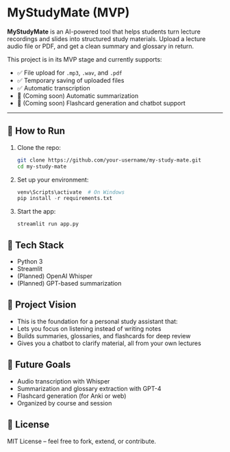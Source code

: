# MyStudyMate (MVP)

**MyStudyMate** is an AI-powered tool that helps students turn lecture recordings and slides into structured study materials. Upload a lecture audio file or PDF, and get a clean summary and glossary in return.

This project is in its MVP stage and currently supports:

- ✅ File upload for `.mp3`, `.wav`, and `.pdf`
- ✅ Temporary saving of uploaded files
- ✅ Automatic transcription
- 🚧 (Coming soon) Automatic summarization
- 🚧 (Coming soon) Flashcard generation and chatbot support

---

## 🚀 How to Run

1. Clone the repo:
   ```bash
   git clone https://github.com/your-username/my-study-mate.git
   cd my-study-mate
   ```
2. Set up your environment:
   ```python -m venv venv
   venv\Scripts\activate  # On Windows
   pip install -r requirements.txt
   ```
3. Start the app:
   ```
   streamlit run app.py
   ```

## 🔧 Tech Stack

- Python 3
- Streamlit
- (Planned) OpenAI Whisper
- (Planned) GPT-based summarization

## 📂 Project Vision

- This is the foundation for a personal study assistant that:
- Lets you focus on listening instead of writing notes
- Builds summaries, glossaries, and flashcards for deep review
- Gives you a chatbot to clarify material, all from your own lectures

## 🙌 Future Goals

- Audio transcription with Whisper
- Summarization and glossary extraction with GPT-4
- Flashcard generation (for Anki or web)
- Organized by course and session

## 📄 License

MIT License – feel free to fork, extend, or contribute.
